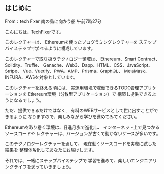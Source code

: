 ## はじめに

From：tech  Fixer
南の島に向かう船
午前7時27分

こんにちは、TechFixerです。

このレクチャーは、
Ethereumを使ったプログラミングレクチャーを
ステップバイステップで学べるように構成しています。

このレクチャーで取り扱うテクノロジー領域は、
Ethereum、Smart Contract、Solidity、Truffle、
Ganache、Web3、Dapp、HTML、CSS、JavaScript、Stripe、
Vue、Vuetify、PWA、AMP、Prisma、GraphQL、
MetaMask、INFURA、AWSを対象としています。

このレクチャーを終える頃には、
実運用環境で稼働できるTODO管理アプリケーションを
Ethereum環境（分散型アプリケーション）で
構築し提供できるようになるでしょう。

ただ、提供できるだけではなく、
有料のWEBサービスとして世に出すことができるように
なりますので、楽しみながら学びを進めてみてください。

Ethereumを取り巻く環境は、日進月歩で進化し、
インターネット上で見つかるソースコードや
レクチャーは、バージョンが古くて動かないケースが多いです。

このテクノロジーレクチャーを通して、
現在動くソースコードを実際に試した結果を
整理体系化してあなたにお届けします。

それでは、一緒にステップバイステップで
学習を進めて、楽しいエンジニアリングライフを送っていきましょう。
